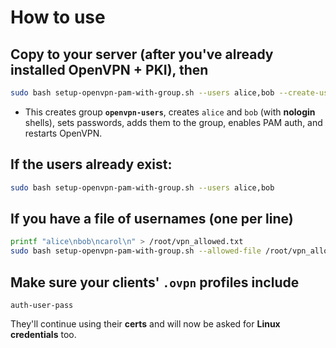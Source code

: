 # How to use

## Copy to your server (after you've already installed OpenVPN + PKI), then

```bash
sudo bash setup-openvpn-pam-with-group.sh --users alice,bob --create-users
```

* This creates group **`openvpn-users`**, creates `alice` and `bob` (with **nologin** shells), sets passwords, adds them to the group, enables PAM auth, and restarts OpenVPN.

## If the users already exist:

```bash
sudo bash setup-openvpn-pam-with-group.sh --users alice,bob
```

## If you have a file of usernames (one per line)

```bash
printf "alice\nbob\ncarol\n" > /root/vpn_allowed.txt
sudo bash setup-openvpn-pam-with-group.sh --allowed-file /root/vpn_allowed.txt
```

## Make sure your clients' `.ovpn` profiles include

```ovpn
auth-user-pass
```

They'll continue using their **certs** and will now be asked for **Linux credentials** too.